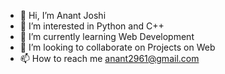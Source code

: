 - 👋 Hi, I’m Anant Joshi
- 👀 I’m interested in Python and C++
- 🌱 I’m currently learning Web Development
- 💞️ I’m looking to collaborate on Projects on Web 
- 📫 How to reach me anant2961@gmail.com

<!---
Anant2961/Anant2961 is a ✨ special ✨ repository because its `README.md` (this file) appears on your GitHub profile.
You can click the Preview link to take a look at your changes.
--->
